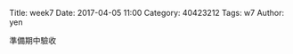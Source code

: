 Title: week7
Date: 2017-04-05 11:00
Category: 40423212
Tags: w7
Author: yen

準備期中驗收
<!-- PELICAN_END_SUMMARY -->

<p></p>
<p></p>